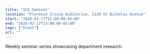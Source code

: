 ```yaml
---
title: "ICG Seminar"
location: "Florence Irving Auditorium, 1130 St Nicholas Avenue"
start: "2020-03-17T12:00:00-05:00"
end: "2020-03-17T13:00:00-05:00"
tags: ["Event"]
url: ""
---
```


Weekly seminar series showcasing department research.

<!-- endexcerpt -->
